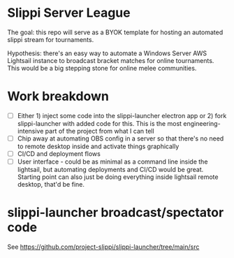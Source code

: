 # Slippi Server League
The goal: this repo will serve as a BYOK template for hosting an automated slippi stream for tournaments.

Hypothesis: there's an easy way to automate a Windows Server AWS Lightsail instance to broadcast bracket matches for online tournaments. This would be a big stepping stone for online melee communities.

# Work breakdown
- [ ] Either 1) inject some code into the slippi-launcher electron app or 2) fork slippi-launcher with added code for this. This is the most engineering-intensive part of the project from what I can tell
- [ ] Chip away at automating OBS config in a server so that there's no need to remote desktop inside and activate things graphically
- [ ] CI/CD and deployment flows
- [ ] User interface - could be as minimal as a command line inside the lightsail, but automating deployments and CI/CD would be great. Starting point can also just be doing everything inside lightsail remote desktop, that'd be fine.

# slippi-launcher broadcast/spectator code
See https://github.com/project-slippi/slippi-launcher/tree/main/src